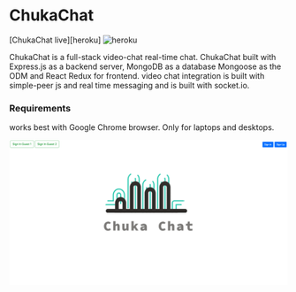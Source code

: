 # ChukaChat
[ChukaChat live][heroku]
![heroku](https://chukachat.herokuapp.com/#/)

ChukaChat is a full-stack video-chat real-time chat. ChukaChat built with Express.js as a backend server, MongoDB as a database Mongoose as the ODM and React Redux for frontend. video chat integration is built with simple-peer js and real time messaging and is built with socket.io. 


### Requirements
works best with Google Chrome browser. Only for laptops and desktops.

![image of splash](/splash/preview.png)